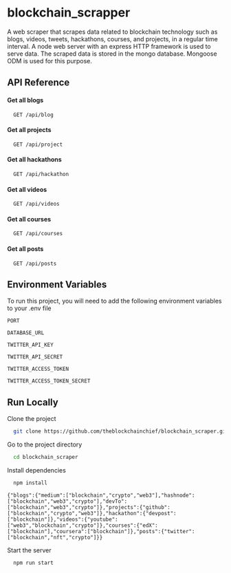 # blockchain_scrapper

A web scraper that scrapes data related to blockchain technology such as blogs, videos, tweets, hackathons, courses, and projects, in a regular time interval. A node web server with an express HTTP framework is used to serve data.
The scraped data is stored in the mongo database. Mongoose ODM is used for this purpose.

## API Reference

#### Get all blogs

```http
  GET /api/blog
```

#### Get all projects

```http
  GET /api/project
```

#### Get all hackathons

```http
  GET /api/hackathon
```

#### Get all videos

```http
  GET /api/videos
```

#### Get all courses

```http
  GET /api/courses
```

#### Get all posts

```http
  GET /api/posts
```

## Environment Variables

To run this project, you will need to add the following environment variables to your .env file

`PORT`

`DATABASE_URL`

`TWITTER_API_KEY`

`TWITTER_API_SECRET`

`TWITTER_ACCESS_TOKEN`

`TWITTER_ACCESS_TOKEN_SECRET`

## Run Locally

Clone the project

```bash
  git clone https://github.com/theblockchainchief/blockchain_scraper.git
```

Go to the project directory

```bash
  cd blockchain_scraper
```

Install dependencies

```bash
  npm install
```

```Update the tags in the tags collection of the database
{"blogs":{"medium":["blockchain","crypto","web3"],"hashnode":["blockchain","web3","crypto"],"devTo":["blockchain","web3","crypto"]},"projects":{"github":["blockchain","crypto","web3"]},"hackathon":{"devpost":["blockchain"]},"videos":{"youtube":["web3","blockchain","crypto"]},"courses":{"edX":["blockchain"],"coursera":["blockchain"]},"posts":{"twitter":["blockchain","nft","crypto"]}}
```

Start the server

```bash
  npm run start
```
